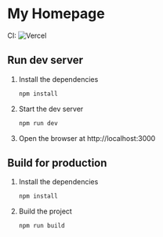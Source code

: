 # My Homepage

CI: ![Vercel](https://vercelbadge.vercel.app/api/Frank-Mayer/homepage)

## Run dev server

1. Install the dependencies
   ```bash
   npm install
   ```
1. Start the dev server
   ```bash
   npm run dev
   ```
1. Open the browser at http://localhost:3000

## Build for production

1. Install the dependencies
   ```bash
   npm install
   ```
1. Build the project
   ```bash
   npm run build
   ```
